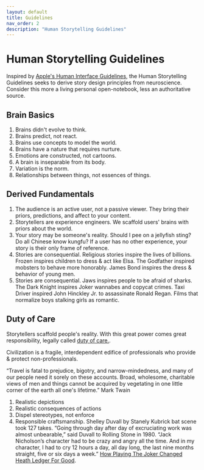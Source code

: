```yaml
---
layout: default
title: Guidelines
nav_order: 2
description: "Human Storytelling Guidelines"
---
```


# Human Storytelling Guidelines

Inspired by [Apple's Human Interface Guidelines](https://developer.apple.com/design/human-interface-guidelines/guidelines/overview), the Human Storytelling Guidelines seeks to derive story design principles from neuroscience. Consider this more a living personal open-notebook, less an authoritative source.

## Brain Basics

1. Brains didn't evolve to think.
2. Brains predict, not react.
3. Brains use concepts to model the world.
4. Brains have a nature that requires nurture.
5. Emotions are constructed, not cartoons.
6. A brain is inseparable from its body.
7. Variation is the norm.
8. Relationships between things, not essences of things.

## Derived Fundamentals

1. The audience is an active user, not a passive viewer. They bring their priors, predictions, and affect to your content.
2. Storytellers are experience engineers. We scaffold users' brains with priors about the world.
3. Your story may be someone's reality. Should I pee on a jellyfish sting? Do all Chinese know kungfu? If a user has no other experience, your story is their only frame of reference. 
4. Stories are consequential. Religious stories inspire the lives of billions. Frozen inspires children to dress & act like Elsa. The Godfather inspired mobsters to behave more honorably. James Bond inspires the dress & behavior of young men.
5. Stories are consequential. Jaws inspires people to be afraid of sharks. The Dark Knight inspires Joker wannabes and copycat crimes. Taxi Driver inspired John Hinckley Jr. to assassinate Ronald Regan. Films that normalize boys stalking girls as romantic.


## Duty of Care

Storytellers scaffold people's reality. With this great power comes great responsibility, legally called [duty of care.]().

Civilization is a fragile, interdependent edifice of professionals who provide & protect non-professionals.

“Travel is fatal to prejudice, bigotry, and narrow-mindedness, and many of our people need it sorely on these accounts. Broad, wholesome, charitable views of men and things cannot be acquired by vegetating in one little corner of the earth all one's lifetime.”
Mark Twain


1. Realistic depictions 
2. Realistic consequences of actions
3. Dispel stereotypes, not enforce
4. Responsible craftsmanship. Shelley Duvall by Stanely Kubrick bat scene took 127 takes. “Going through day after day of excruciating work was almost unbearable,” said Duvall to Rolling Stone in 1980. “Jack Nicholson’s character had to be crazy and angry all the time. And in my character, I had to cry 12 hours a day, all day long, the last nine months straight, five or six days a week.” [How Playing The Joker Changed Heath Ledger For Good](https://www.looper.com/141474/how-playing-the-joker-changed-heath-ledger-for-good/).